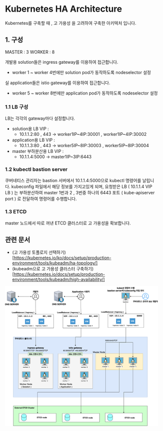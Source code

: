 # Kubernetes HA Architecture
Kubernetes를 구축할 때 , 고 가용성 을 고려하여 구축한 아키텍처 입니다.

## 1. 구성
MASTER : 3
WORKER : 8

개발용 solution들은 ingress gateway를 이용하여 접근합니다.
- worker 1 ~ worker 4번에만 solution pod가 동작하도록 nodeselector 설정

실 application들은 istio gateway를 이용하여 접근합니다.
- worker 5 ~ worker 8번에만 application pod가 동작하도록 nodeselector 설정

### 1.1 LB 구성
LB는 각각의 gateway마다 설정합니다.

- solution용 LB VIP : 
    - 10.1.1.2:80 , 443 -> worker1IP~4IP:30001 , worker1IP~4IP:30002
- application용 LB VIP : 
    - 10.1.1.3:80 , 443 -> worker5IP~8IP:30003 , worker5IP~8IP:30004
- master 부하분산용 LB VIP : 
    - 10.1.1.4:5000 -> master1IP~3IP:6443


### 1.2 kubectl bastion server
쿠버네티스 관리자는 bastion 서버에서 10.1.1.4:5000으로 kubectl 명령어를 날립니다.
kubeconfig 파일에서 해당 정보를 가지고있게 되며, 요청받은 LB ( 10.1.1.4 VIP LB ) 는 부하분산하여
master 1번과 2 , 3번중 하나의 6443 포트 ( kube-apiserver port ) 로 전달하여 명령어를 수행합니다.

### 1.3 ETCD
master 노드에서 따로 꺼낸 ETCD 클러스터로 고 가용성을 확보합니다.

## 관련 문서
- (고 가용성 토폴로지 선택하기)[https://kubernetes.io/ko/docs/setup/production-environment/tools/kubeadm/ha-topology/]
- (kubeadm으로 고 가용성 클러스터 구축하기)[https://kubernetes.io/docs/setup/production-environment/tools/kubeadm/high-availability/]

![k8s_ha_구성][k8s_ha_구성]

[k8s_ha_구성]:./images/k8s_ha_구성.PNG